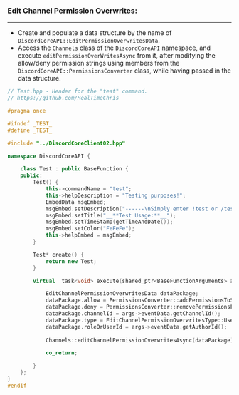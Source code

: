### **Edit Channel Permission Overwrites:**
---
- Create and populate a data structure by the name of `DiscordCoreAPI::EditPermissionOverwritesData`.
- Access the `Channels` class of the `DiscordCoreAPI` namespace, and execute `editPermissionOverWritesAsync` from it, after modifying the allow/deny permission strings using members from the `DiscordCoreAPI::PermissionsConverter` class, while having passed in the data structure.
```cpp
// Test.hpp - Header for the "test" command.
// https://github.com/RealTimeChris

#pragma once

#ifndef _TEST_
#define _TEST_

#include "../DiscordCoreClient02.hpp"

namespace DiscordCoreAPI {

	class Test : public BaseFunction {
	public:
		Test() {
			this->commandName = "test";
			this->helpDescription = "Testing purposes!";
			EmbedData msgEmbed;
			msgEmbed.setDescription("------\nSimply enter !test or /test!\n------");
			msgEmbed.setTitle("__**Test Usage:**__");
			msgEmbed.setTimeStamp(getTimeAndDate());
			msgEmbed.setColor("FeFeFe");
			this->helpEmbed = msgEmbed;
		}

		Test* create() {
			return new Test;
		}

		virtual  task<void> execute(shared_ptr<BaseFunctionArguments> args) {

			EditChannelPermissionOverwritesData dataPackage;
			dataPackage.allow = PermissionsConverter::addPermissionsToString(dataPackage.allow, vector<Permissions>{Permissions::ADD_REACTIONS, Permissions::MANAGE_MESSAGES});
			dataPackage.deny = PermissionsConverter::removePermissionsFromString(dataPackage.deny, vector<Permissions>{Permissions::ATTACH_FILES, Permissions::EMBED_LINKS});
			dataPackage.channelId = args->eventData.getChannelId();
			dataPackage.type = EditChannelPermissionOverwritesType::User;
			dataPackage.roleOrUserId = args->eventData.getAuthorId();
			
			Channels::editChannelPermissionOverwritesAsync(dataPackage).get();

			co_return;

		}
	};
}
#endif
```

